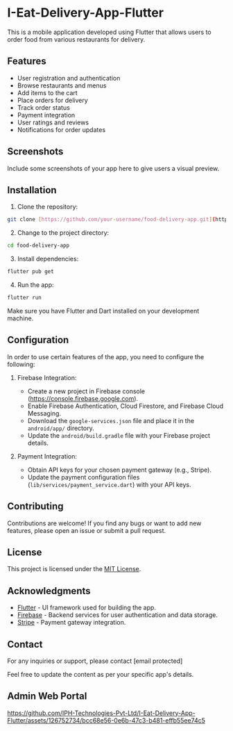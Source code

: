 # I-Eat-Delivery-App-Flutter

This is a mobile application developed using Flutter that allows users to order food from various restaurants for delivery.

## Features

- User registration and authentication
- Browse restaurants and menus
- Add items to the cart
- Place orders for delivery
- Track order status
- Payment integration
- User ratings and reviews
- Notifications for order updates

## Screenshots

Include some screenshots of your app here to give users a visual preview.

## Installation

1. Clone the repository:

```bash
git clone [https://github.com/your-username/food-delivery-app.git](https://github.com/IPH-Technologies-Pvt-Ltd/I-Eat-Delivery-App-Flutter)
```

2. Change to the project directory:

```bash
cd food-delivery-app
```

3. Install dependencies:

```bash
flutter pub get
```

4. Run the app:

```bash
flutter run
```

Make sure you have Flutter and Dart installed on your development machine.

## Configuration

In order to use certain features of the app, you need to configure the following:

1. Firebase Integration:
   - Create a new project in Firebase console (https://console.firebase.google.com).
   - Enable Firebase Authentication, Cloud Firestore, and Firebase Cloud Messaging.
   - Download the `google-services.json` file and place it in the `android/app/` directory.
   - Update the `android/build.gradle` file with your Firebase project details.

2. Payment Integration:
   - Obtain API keys for your chosen payment gateway (e.g., Stripe).
   - Update the payment configuration files (`lib/services/payment_service.dart`) with your API keys.

## Contributing

Contributions are welcome! If you find any bugs or want to add new features, please open an issue or submit a pull request.

## License

This project is licensed under the [MIT License](LICENSE).

## Acknowledgments

- [Flutter](https://flutter.dev/) - UI framework used for building the app.
- [Firebase](https://firebase.google.com/) - Backend services for user authentication and data storage.
- [Stripe](https://stripe.com/) - Payment gateway integration.

## Contact

For any inquiries or support, please contact [email protected]

Feel free to update the content as per your specific app's details.
## Admin Web Portal
https://github.com/IPH-Technologies-Pvt-Ltd/I-Eat-Delivery-App-Flutter/assets/126752734/bcc68e56-0e6b-47c3-b481-effb55ee74c5

